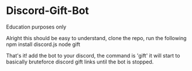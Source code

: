 # Discord-Gift-Bot
Education purposes only

Alright this should be easy to understand, clone the repo, run the following
npm install discord.js
node gift

That's it! add the bot to your discord, the command is 'gift' it will start to basically bruteforce discord gift links until the bot is stopped.
